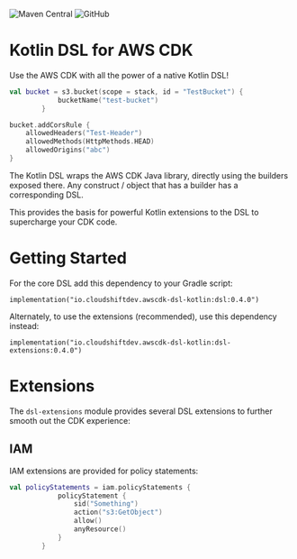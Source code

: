 ![Maven Central](https://img.shields.io/maven-central/v/io.cloudshiftdev.awscdk-dsl-kotlin/dsl)
![GitHub](https://img.shields.io/github/license/cloudshiftinc/awscdk-dsl-kotlin)
# Kotlin DSL for AWS CDK

Use the AWS CDK with all the power of a native Kotlin DSL!

```kotlin
val bucket = s3.bucket(scope = stack, id = "TestBucket") {
            bucketName("test-bucket")
        }

bucket.addCorsRule {
    allowedHeaders("Test-Header")
    allowedMethods(HttpMethods.HEAD)
    allowedOrigins("abc")
}
```

The Kotlin DSL wraps the AWS CDK Java library, directly using the builders exposed there.  Any construct / object that has a builder has a corresponding DSL.

This provides the basis for powerful Kotlin extensions to the DSL to supercharge your CDK code.

# Getting Started

For the core DSL add this dependency to your Gradle script:

`implementation("io.cloudshiftdev.awscdk-dsl-kotlin:dsl:0.4.0")`

Alternately, to use the extensions (recommended), use this dependency instead:

`implementation("io.cloudshiftdev.awscdk-dsl-kotlin:dsl-extensions:0.4.0")`

# Extensions

The `dsl-extensions` module provides several DSL extensions to further smooth out the CDK experience:

## IAM

IAM extensions are provided for policy statements:

```kotlin
val policyStatements = iam.policyStatements {
            policyStatement {
                sid("Something")
                action("s3:GetObject")
                allow()
                anyResource()
            }
        }
```
